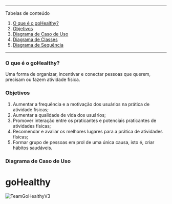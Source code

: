 
*******
Tabelas de conteúdo
1. [O que é o goHealthy?](#whatgoHealthy)
2. [Objetivos](#statement)
3. [Diagrama de Caso de Uso](#uscd)
4. [Diagrama de Classes](#cd)
5. [Diagrama de Sequência](#sd)
*******

<div id="whatgoHealthy" />

### O que é o goHealthy?
Uma forma de organizar, incentivar e  conectar pessoas que querem,  precisam ou fazem atividade física.

<div id="statement" />

### Objetivos
 1. Aumentar a frequência e a motivação dos usuários na  prática de atividade físicas;
 2. Aumentar a qualidade de vida dos usuários;
 3. Promover interação entre os praticantes e potenciais  praticantes de atividades físicas;
 4. Recomendar e avaliar os melhores lugares para a prática de  atividades físicas;
 5. Formar grupo de pessoas em prol de uma única causa, isto é,  criar hábitos saudáveis.

<div id="uscd" />



### Diagrama de Caso de Uso

# goHealthy
![TeamGoHealthyV3](https://user-images.githubusercontent.com/44952113/67019700-7698c580-f0d3-11e9-85ab-ad9c7c361b90.jpg)

